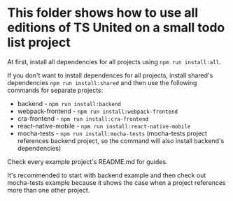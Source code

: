 # This folder shows how to use all editions of TS United on a small todo list project

At first, install all dependencies for all projects using `npm run install:all`.

If you don't want to install dependences for all projects, install shared's dependencies `npm run install:shared` and then use the following commands for separate projects:

-   backend - `npm run install:backend`
-   webpack-frontend - `npm run install:webpack-frontend`
-   cra-frontend - `npm run install:cra-frontend`
-   react-native-mobile - `npm run install:react-native-mobile`
-   mocha-tests - `npm run install:mocha-tests` (mocha-tests project references backend project, so the command will also install backend's dependencies)

Check every example project's README.md for guides.

It's recommended to start with backend example and then check out mocha-tests example because it shows the case when a project references more than one other project.
